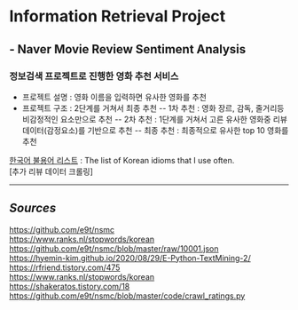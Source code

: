# Information Retrieval Project
## - Naver Movie Review Sentiment Analysis

### 정보검색 프로젝트로 진행한 영화 추천 서비스
- 프로젝트 설명 : 영화 이름을 입력하면 유사한 영화를 추천
- 프로젝트 구조 : 2단계를 거쳐서 최종 추천
-- 1차 추천 : 영화 장르, 감독, 줄거리등 비감정적인 요소만으로 추천
-- 2차 추천 : 1단계를 거쳐서 고른 유사한 영화중 리뷰데이터(감정요소)를 기반으로 추천
-- 최종 추천 : 최종적으로 유사한 top 10 영화를 추천

[한국어 불용어 리스트](https://github.com/nooblette/SentimentAnalysis/blob/main/K_Stopword.txt) : The list of Korean idioms that I use often.  
[추가 리뷰 데이터 크롤링]
  
  
--------------------------------------------------------------------------------
## *Sources*  
https://github.com/e9t/nsmc  
https://www.ranks.nl/stopwords/korean  
https://github.com/e9t/nsmc/blob/master/raw/10001.json  
https://hyemin-kim.github.io/2020/08/29/E-Python-TextMining-2/  
https://rfriend.tistory.com/475  
https://www.ranks.nl/stopwords/korean  
https://shakeratos.tistory.com/18  
https://github.com/e9t/nsmc/blob/master/code/crawl_ratings.py  
